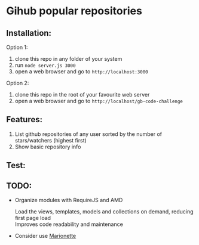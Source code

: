 Gihub popular repositories
=================

## Installation:

Option 1:

1. clone this repo in any folder of your system
2. run `node server.js 3000`
3. open a web browser and go to `http://localhost:3000`


Option 2:

1. clone this repo in the root of your favourite web server
2. open a web browser and go to `http://localhost/gb-code-challenge`



## Features:

1. List github repositories of any user sorted by the number of stars/watchers (highest first)
2. Show basic repository info

## Test:


## TODO:

* Organize modules with RequireJS and AMD

    Load the views, templates, models and collections on demand, reducing first page load  
    Improves code readability and maintenance

* Consider use [Marionette](https://github.com/marionettejs/backbone.marionette)
